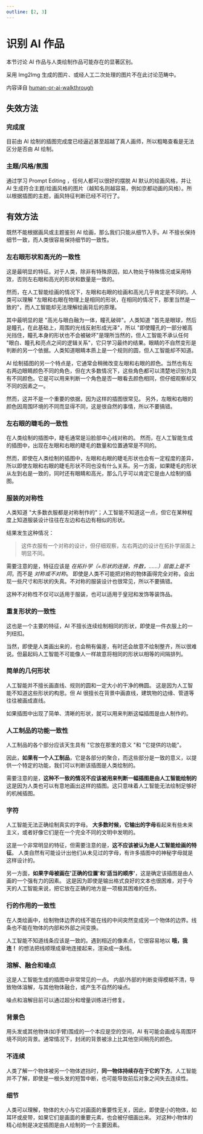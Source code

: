 ```yaml
---
outline: [2, 3]
---
```


# 识别 AI 作品

本节讨论 AI 作品与人类绘制作品可能存在的显著区别。

采用 Img2Img 生成的图片、或经人工二次处理的图片不在此讨论范畴中。

内容译自 [human-or-ai-walkthrough](https://blog.oimo.io/2022/10/21/human-or-ai-walkthrough/)

## 失效方法

### 完成度

目前由 AI 绘制的插图完成度已经逼近甚至超越了真人画师，所以粗略查看是无法区分是否由 AI 绘制。

### 主题/风格/氛围

通过学习 Prompt Editing ，任何人都可以很好的摆脱 AI 默认的绘画风格，并让 AI 生成符合主题/绘画风格的图片（越知名则越容易，例如京都动画的风格）。所以根据插图的主题，画风特征判断已经不可行了。

## 有效方法

既然不能根据画风或主题鉴别 AI 绘画，那么我们只能从细节入手。AI 不擅长保持细节一致，而人类很容易保持细节的一致性。

### 左右眼形状和高光的一致性

这是最明显的特征。对于人类，除非有特殊原因，如人物处于特殊情况或采用特效，否则左右眼和高光的形状和数量是一致的。

然而，在人工智能绘画的情况下，左眼和右眼的绘画和高光几乎肯定是不同的。人类可以理解 "左眼和右眼在物理上是相同的形状，在相同的情况下，那里当然是一致的"，而人工智能却无法理解绘画背后的原理。

其中最明显的是 "高光与眼白融为一体，瞳孔破碎"。人类知道 "首先是眼球，然后是瞳孔，在此基础上，周围的光线反射形成光泽"，所以 "即使瞳孔的一部分被高光挡住，瞳孔本身的形状也不会被破坏"是理所当然的，但人工智能不承认任何 "眼白、瞳孔和亮点之间的逻辑关系"，它只学习最终的结果。眼睛的不自然变形是判断的另一个依据。人类知道眼睛本质上是一个规则的圆，但人工智能却不知道。

AI 绘制插图的另一个特点是，它通常会稍微改变左眼和右眼的颜色。当然也有左右两边眼睛颜色不同的角色，但在大多数情况下，这些角色都可以清楚地识别为具有不同颜色。它是可以用来判断一个角色是否一眼看去颜色相同，但仔细观察却又不同的因素之一。

然而，这并不是一个重要的依据，因为这样的插图很常见。 另外，左眼和右眼的颜色因周围环境的不同而显得不同，这是很自然的事情，所以不要搞错。


### 左右眼的睫毛的一致性

在人类绘制的插图中，睫毛通常是沿脸部中心线对称的。 然而，在人工智能生成的插图中，出现在左眼和右眼的睫毛的数量和位置通常是不同的。

然而，即使在人类绘制的插图中，左眼和右眼的睫毛形状也会有一定程度的差异，所以即使左眼和右眼的睫毛形状不同也没有什么关系。另一方面，如果睫毛的形状从左到右是一致的，同时还有眼睛和高光，那么几乎可以肯定它是由人绘制的插图。


### 服装的对称性

人类知道 "大多数衣服都是对称制作的"；人工智能不知道这一点，但它在某种程度上知道服装设计往往在左边和右边有相似的形状。 

结果发生这种情况：

> 这件衣服有一个对称的设计，但仔细观察，左右两边的设计在拓扑学层面上明显不同。

需要注意的是，特征应该是 *在拓扑学（=形状的连接，件数，......）层面上是不同*，而不是 *对称或不对称*。 即使是人类不可能把对称的物体画得完全对称，会出现一些尺寸和形状的失真。不对称的服装设计也很常见，所以不要搞错。

这种不对称性不仅可以适用于服装，也可以适用于皇冠和发饰等装饰品。

### 重复形状的一致性

这也是一个主要的特征，AI 不擅长连续绘制相同的形状，即使是一件衣服上的一列纽扣。

当然，即使是人类画出来的，也会稍有偏差，有时还会故意不绘制整齐，所以很难说。但最起码人工智能不可能像人一样故意将相同的形状以相等的间隔排列。

### 简单的几何形状

人工智能并不擅长画直线、规则的圆和一定大小的干净的椭圆。 这是因为人工智能不知道这些形状的构思。但 AI 很擅长在背景中画直线，建筑物的边缘、管道等往往被画成直线。

如果插图中出现了简单、清晰的形状，就可以用来判断这幅插图是由人制作的。

### 人工制品的功能一致性

人工制品的各个部分应该天生具有 "它放在那里的意义 "和 "它提供的功能"。

因此，**如果有一个人工制品**，它是各部分的聚合，而这些部分是一致的意义，以提供一个特定的功能，我们可以判断该插图是人类绘制的。

需要注意的是，**这种不一致的情况不应该被用来判断一幅插图是由人工智能绘制的** 这是因为人类也可以有意地画出这样的插图。这只意味着人工智能无法绘制足够好的机械插图。

### 字符

人工智能无法正确绘制真实的字母。 **大多数时候，它输出的字母**看起来有些未来主义，或者好像它们是在一个完全不同的文明中发明的。

这是一个非常明显的特征，但需要注意的是，**这不应该被认为是人工智能绘画的特征**。 人类自然有可能设计出他们从未见过的字母，有许多插图中的神秘字母就是这样设计的。

另一方面，**如果字母被画在'正确的位置'和'适当的顺序'**，这是确定该插图是由人画的一个强有力的因素。 这是因为即使是输出格式良好的文本也很困难，对于今天的人工智能来说，把它放在正确的地方是一项极其困难的任务。

### 行的作用的一致性

在人类绘画中，绘制物体边界的线不能在线的中间突然变成另一个物体的边界。线条也不能在物体的内部和外部之间变换。

人工智能不知道线条应该是一致的。遇到相近的像素点，它很容易地以 **哦，我连！** 的想法把线顺理成章地连接起来，渲染成一条线。

### 溶解、融合和噪点

这是人工智能生成的插图中非常常见的一点。 内部/外部的判断变得模糊不清，导致物体溶解，与其他物体融合，或产生不自然的噪点。

噪点和溶解目前可以通过超分和增量训练进行修复。

### 背景色

用头发或其他物体(如手臂)围成的一个本应是空的空间，AI 有可能会画成与周围环境不同的背景。通常情况下，封闭的背景被涂上比其他空间稍亮的颜色。

### 不连续

人类了解一个物体被另一个物体遮挡时，**同一物体持续存在于它的下方**。人工智能并不了解，即使是一根头发的短暂中断，也可能导致前后对象之间失去连续性。

### 细节

人类可以理解，物体的大小与它对画面的重要性无关，因此，即使是小的物体，如耳环或皮带，如果它们是画面的重要元素，也会被仔细画出来。 对这种小物体的精心绘制是决定插图是由人绘制的一个主要因素。
